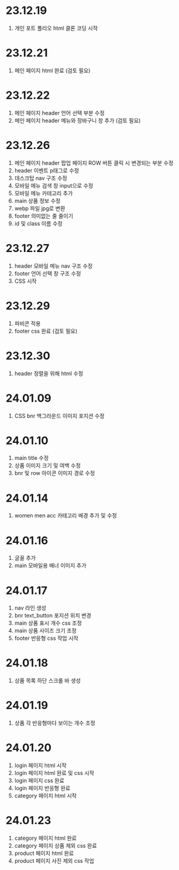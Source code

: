 # 23.12.19
1. 개인 포트 폴리오 html 클론 코딩 시작
# 23.12.21
1. 메인 페이지 html 완료 (검토 필요)
# 23.12.22
1. 메인 페이지 header 언어 선택 부분 수정
2. 메인 페이지 header 메뉴와 장바구니 창 추가 (검토 필요)
# 23.12.26
1. 메인 페이지 header 팝업 페이지 ROW 버튼 클릭 시 변경되는 부분 수정
2. header 이벤트 p태그로 수정
3. 데스크탑 nav 구조 수정
4. 모바일 메뉴 검색 창 input으로 수정
5. 모바일 메뉴 카테고리 추가
6. main 상품 정보 수정
7. webp 파일 jpg로 변환
8. footer 의미없는 줄 줄이기
9. id 및 class 이름 수정
# 23.12.27
1. header 모바일 메뉴 nav 구조 수정
2. footer 언어 선택 창 구조 수정
3. CSS 시작
# 23.12.29
1. 파비콘 적용
2. footer css 완료 (검토 필요)
# 23.12.30
1. header 정렬을 위해 html 수정
# 24.01.09
1. CSS bnr 백그라운드 이미지 포지션 수정
# 24.01.10
1. main title 수정
2. 상품 이미지 크기 및 여백 수정
3. bnr 및 row 아이콘 이미지 경로 수정
# 24.01.14
1. women men acc 카테고리 배경 추가 및 수정
# 24.01.16
1. 글꼴 추가
2. main 모바일용 배너 이미지 추가
# 24.01.17
1. nav 라인 생성
2. bnr text_button 포지션 위치 변경
3. main 상품 표시 개수 css 조정
4. main 상품 사이즈 크기 조정
5. footer 반응형 css 작업 시작
# 24.01.18
1. 상품 목록 하단 스크롤 바 생성
# 24.01.19
1. 상품 각 반응형마다 보이는 개수 조정
# 24.01.20
1. login 페이지 html 시작
2. login 페이지 html 완료 및 css 시작
3. login 페이지 css 완료
4. login 페이지 반응형 완료
5. category 페이지 html 시작
# 24.01.23
1. category 페이지 html 완료
2. category 페이지 상품 제외 css 완료
3. product 페이지 html 완료
4. product 페이지 사진 제외 css 작업